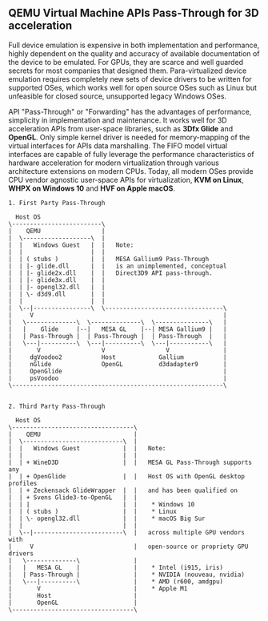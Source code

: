 ## QEMU Virtual Machine APIs Pass-Through for 3D acceleration
Full device emulation is expensive in both implementation and performance, highly dependent on the quality and accuracy of available documentation of the device to be emulated. For GPUs, they are scarce and well guarded secrets for most companies that designed them. Para-virtualized device emulation requires completely new sets of device drivers to be written for supported OSes, which works well for open source OSes such as Linux but unfeasible for closed source, unsupported legacy Windows OSes.

API "Pass-Through" or "Forwarding" has the advantages of performance, simplicity in implementation and maintenance. It works well for 3D acceleration APIs from user-space libraries, such as **3Dfx Glide** and **OpenGL**. Only simple kernel driver is needed for memory-mapping of the virtual interfaces for APIs data marshalling. The FIFO model virtual interfaces are capable of fully leverage the performance characteristics of hardware acceleration for modern virtualization through various architecture extensions on modern CPUs. Today, all modern OSes provide CPU vendor agnostic user-space APIs for virtualization, **KVM on Linux**, **WHPX on Windows 10** and **HVF on Apple macOS**.
```
1. First Party Pass-Through

  Host OS
\-------------------------\
|    QEMU                 |
|  \-------------------\  |
|  |   Windows Guest   |  |   Note:
|  |                   |  |
|  | ( stubs )         |  |   MESA Gallium9 Pass-Through
|  | |- glide.dll      |  |   is an unimplemented, conceptual
|  | |- glide2x.dll    |  |   Direct3D9 API pass-through.
|  | |- glide3x.dll    |  |
|  | |- opengl32.dll   |  |
|  | \- d3d9.dll       |  |
|  |                   |  |
|  \--|----------------\  \---------------------------------\
|     V                                                     |
|   \--------------\  \--------------\  \---------------\   |
|   |    Glide     |--|   MESA GL    |--| MESA Gallium9 |   |
|   | Pass-Through |  | Pass-Through |  | Pass-Through  |   |
|   \---|----------\  \---|----------\  \---|-----------\   |
|       V                 V                 V               |
|     dgVoodoo2           Host            Gallium           |
|     nGlide              OpenGL          d3dadapter9       |
|     OpenGlide                                             |
|     psVoodoo                                              |
\-----------------------------------------------------------\


2. Third Party Pass-Through

  Host OS
\----------------------------------\
|    QEMU                          |
|  \----------------------------\  |
|  |   Windows Guest            |  |   Note:
|  |                            |  |
|  | + WineD3D                  |  |   MESA GL Pass-Through supports any
|  | + OpenGlide                |  |   Host OS with OpenGL desktop profiles
|  | + Zeckensack GlideWrapper  |  |   and has been qualified on
|  | + Svens Glide3-to-OpenGL   |  |
|  | |                          |  |    * Windows 10
|  | ( stubs )                  |  |    * Linux
|  | \- opengl32.dll            |  |    * macOS Big Sur
|  |                            |  |
|  \--|-------------------------\  |   across multiple GPU vendors with
|     V                            |   open-source or propriety GPU drivers
|   \--------------\               |
|   |   MESA GL    |               |    * Intel (i915, iris)
|   | Pass-Through |               |    * NVIDIA (nouveau, nvidia)
|   \---|----------\               |    * AMD (r600, amdgpu)
|       V                          |    * Apple M1
|       Host                       |
|       OpenGL                     |
\----------------------------------\
```
